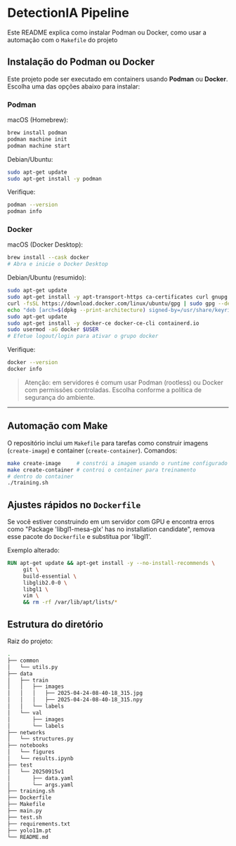 # DetectionIA Pipeline

Este README explica como instalar Podman ou Docker, como usar a automação com o `Makefile` do projeto 

## Instalação do Podman ou Docker

Este projeto pode ser executado em containers usando **Podman** ou **Docker**.  
Escolha uma das opções abaixo para instalar:

### Podman

macOS (Homebrew):

```bash
brew install podman
podman machine init
podman machine start
```

Debian/Ubuntu:

```bash
sudo apt-get update
sudo apt-get install -y podman
```

Verifique:

```bash
podman --version
podman info
```

### Docker

macOS (Docker Desktop):

```bash
brew install --cask docker
# Abra e inicie o Docker Desktop
```

Debian/Ubuntu (resumido):

```bash
sudo apt-get update
sudo apt-get install -y apt-transport-https ca-certificates curl gnupg lsb-release
curl -fsSL https://download.docker.com/linux/ubuntu/gpg | sudo gpg --dearmour -o /usr/share/keyrings/docker-archive-keyring.gpg
echo "deb [arch=$(dpkg --print-architecture) signed-by=/usr/share/keyrings/docker-archive-keyring.gpg] https://download.docker.com/linux/ubuntu $(lsb_release -cs) stable" | sudo tee /etc/apt/sources.list.d/docker.list > /dev/null
sudo apt-get update
sudo apt-get install -y docker-ce docker-ce-cli containerd.io
sudo usermod -aG docker $USER
# Efetue logout/login para ativar o grupo docker
```

Verifique:

```bash
docker --version
docker info
```

> Atenção: em servidores é comum usar Podman (rootless) ou Docker com permissões controladas. Escolha conforme a política de segurança do ambiente.

---

## Automação com Make

O repositório inclui um `Makefile` para tarefas como construir imagens (`create-image`) e container (`create-container`). Comandos:

```bash
make create-image     # constrói a imagem usando o runtime configurado (docker/podman)
make create-container # controi o container para treinamento 
# dentro do container
./training.sh
```

## Ajustes rápidos no `Dockerfile`

Se você estiver construindo em um servidor com GPU e encontra erros como "Package 'libgl1-mesa-glx' has no installation candidate", remova esse pacote do `Dockerfile` e substitua por 'libgl1'.

Exemplo alterado:

```dockerfile
RUN apt-get update && apt-get install -y --no-install-recommends \
	 git \
	 build-essential \
	 libglib2.0-0 \
     libgl1 \
	 vim \
	 && rm -rf /var/lib/apt/lists/*
```
## Estrutura do diretório

Raiz do projeto:
```bash
.
├── common
│   └── utils.py
├── data
│   ├── train
│   │   ├── images
│   │   │   ├── 2025-04-24-08-40-18_315.jpg
│   │   │   ├── 2025-04-24-08-40-18_315.npy
│   │   └── labels
│   └── val
│       ├── images
│       └── labels
├── networks
│   └── structures.py
├── notebooks
│   └── figures
│   └── results.ipynb
├── test
│   └── 20250915v1
│       ├── data.yaml
│       └── args.yaml
├── training.sh
├── Dockerfile
├── Makefile
├── main.py
├── test.sh
├── requirements.txt
├── yolo11m.pt
└── README.md
```
